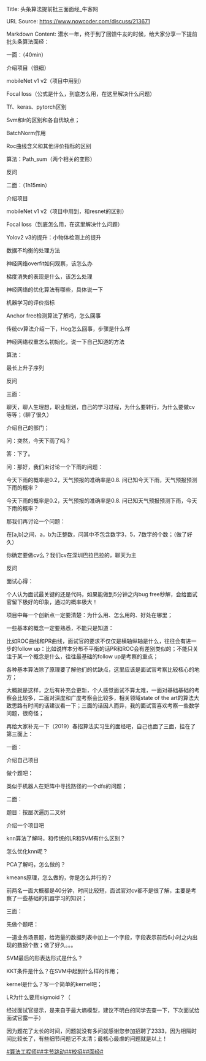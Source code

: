 Title: 头条算法提前批三面面经_牛客网

URL Source: https://www.nowcoder.com/discuss/213671

Markdown Content:
潜水一年，终于到了回馈牛友的时候，给大家分享一下提前批头条算法面经：

一面：（40min）

介绍项目（很细）

mobileNet v1 v2（项目中用到）

Focal loss（公式是什么，到底怎么用，在这里解决什么问题）

Tf、keras、pytorch区别

Svm和lr的区别和各自优缺点；

BatchNorm作用

Roc曲线含义和其他评价指标的区别

算法：Path\_sum（两个相关的变形）

反问

二面：（1h15min）

介绍项目

mobileNet v1 v2（项目中用到，和resnet的区别）

Focal loss（到底怎么用，在这里解决什么问题）

Yolov2 v3的提升：小物体检测上的提升

数据不均衡的处理方法

神经网络overfit如何观察，该怎么办

梯度消失的表现是什么，该怎么处理

神经网络的优化算法有哪些，具体说一下

机器学习的评价指标

Anchor free检测算法了解吗，怎么回事

传统cv算法介绍一下，Hog怎么回事，步骤是什么样

神经网络权重怎么初始化，说一下自己知道的方法

算法：

最长上升子序列

反问

三面：

聊天，聊人生理想，职业规划，自己的学习过程，为什么要转行，为什么要做cv等等；（聊了很久）

介绍自己的部门；

问：突然，今天下雨了吗？

答：下了。

问：那好，我们来讨论一个下雨的问题：

今天下雨的概率是0.2，天气预报的准确率是0.8. 问已知今天下雨，天气预报预测下雨的概率？

今天下雨的概率是0.2，天气预报的准确率是0.8. 问已知天气预报预测下雨，今天下雨的概率？

那我们再讨论一个问题：

在\[a,b\]之间，a，b为正整数，问其中不包含数字3，5，7数字的个数；（做了好久）

你确定要做cv么？我们cv在深圳巴拉巴拉的，聊天为主

反问

  

面试心得：

个人认为面试最关键的还是代码，如果能做到5分钟之内bug free秒解，会给面试官留下极好的印象，通过的概率极大！

项目中每一个创新点一定要清楚：为什么用、怎么用的、好处在哪里；

一些基本的概念一定要熟悉，不能只是知道：

比如ROC曲线和PR曲线，面试官的要求不仅仅是横轴纵轴是什么，往往会有进一步的follow up：比如说样本分布不平衡的话PR和ROC会有差别类似的；不能只关注于某一个概念是什么，往往最基础的follow up是考察的重点；

各种基本算法除了原理要了解他们的优缺点，这里应该是面试官考察比较核心的地方；

大概就是这样，之后有补充会更新，个人感觉面试不算太难，一面对基础基础的考察会比较多，二面对深度和广度考察会比较多，相关领域state of the art的算法大致思路有时间的话建议看一下；三面的话因人而异，我的面试官喜欢考察一些数学问题，很奇怪；

再给大家补充一下（2019）春招算法实习生的面经吧，自己也面了三面，挂在了第三面上：

一面：

介绍自己项目

做个题吧：

类似于机器人在矩阵中寻找路径的一个dfs的问题；

二面：

题目：按层次遍历二叉树

介绍一个项目吧

knn算法了解吗，和传统的LR和SVM有什么区别？

怎么优化knn呢？

PCA了解吗，怎么做的？

kmeans原理，怎么做的，你是怎么并行的？

前两名一面大概都是40分钟，时间比较短，面试官对cv都不是很了解，主要是考察了一些基础的机器学习的知识；

三面：

先做个题吧：

一道业务场景题，给海量的数据列表中加上一个字段，字段表示前后6小时之内出现的数据个数；做了好久。。。

SVM最后的形表达形式是什么？

KKT条件是什么？在SVM中起到什么样的作用；

kernel是什么？写一个简单的kernel吧；

LR为什么要用sigmoid？（

经过面试官提示，是来自于最大熵模型，建议不明白的同学去查一下，下次面试给面试官露一手）

因为题花了太长的时间，问题就没有多问就感谢您参加招聘了2333，因为相隔时间比较长了，有些细节问题记不太清；最核心最虐的问题就是以上！

[#算法工程师#](https://www.nowcoder.com/creation/subject/146d543971d045ba84b4b8a4dd573fff)[#字节跳动#](https://www.nowcoder.com/enterprise/665/discussion)[#校招#](https://www.nowcoder.com/creation/subject/d09b966a380b45ddaba9dc5a6bd5ee19)[#面经#](https://www.nowcoder.com/creation/subject/928d551be73f40db82c0ed83286c8783)
